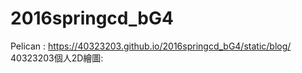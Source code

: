 # 2016springcd_bG4
Pelican : https://40323203.github.io/2016springcd_bG4/static/blog/
40323203個人2D繪圖:
